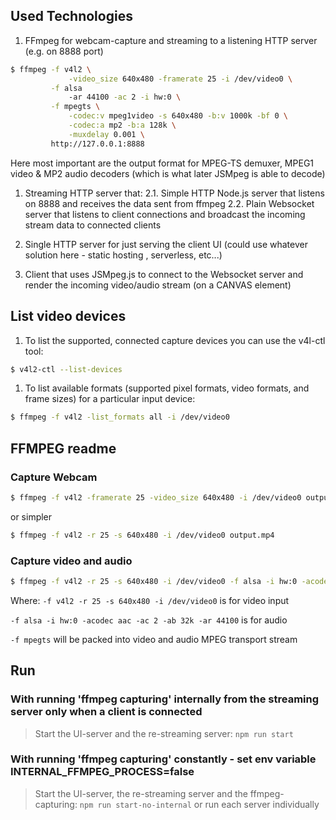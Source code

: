 ## Used Technologies

1. FFmpeg for webcam-capture and streaming to a listening HTTP server (e.g. on 8888 port)

```bash
$ ffmpeg -f v4l2 \
             -video_size 640x480 -framerate 25 -i /dev/video0 \
         -f alsa
             -ar 44100 -ac 2 -i hw:0 \
         -f mpegts \
             -codec:v mpeg1video -s 640x480 -b:v 1000k -bf 0 \
             -codec:a mp2 -b:a 128k \
             -muxdelay 0.001 \
         http://127.0.0.1:8888
```

Here most important are the output format for MPEG-TS demuxer, MPEG1 video & MP2 audio decoders 
 (which is what later JSMpeg is able to decode)

1. Streaming HTTP server that:
  2.1. Simple HTTP Node.js server that listens on 8888 and receives the data sent from ffmpeg
  2.2. Plain Websocket server that listens to client connections and broadcast the incoming stream data to connected clients

1. Single HTTP server for just serving the client UI (could use whatever solution here - static hosting , serverless, etc...)
1. Client that uses JSMpeg.js to connect to the Websocket server and render the incoming video/audio stream (on a CANVAS element)

## List video devices

1. To list the supported, connected capture devices you can use the v4l-ctl tool:

```bash
$ v4l2-ctl --list-devices
```

1. To list available formats (supported pixel formats, video formats, and frame sizes) for a particular input device:

```bash
$ ffmpeg -f v4l2 -list_formats all -i /dev/video0
```

## FFMPEG readme

### Capture Webcam

```bash
$ ffmpeg -f v4l2 -framerate 25 -video_size 640x480 -i /dev/video0 output.mkv
```

or simpler

```bash
$ ffmpeg -f v4l2 -r 25 -s 640x480 -i /dev/video0 output.mp4
```

### Capture video and audio

```bash
$ ffmpeg -f v4l2 -r 25 -s 640x480 -i /dev/video0 -f alsa -i hw:0 -acodec aac -ac 2 -ab 32k -ar 44100 -f mpegts output.mp4
```

Where: 
``` -f v4l2 -r 25 -s 640x480 -i /dev/video0 ``` is for video input

``` -f alsa -i hw:0 -acodec aac -ac 2 -ab 32k -ar 44100 ``` is for audio

``` -f mpegts ``` will be packed into video and audio MPEG transport stream

## Run

### With running 'ffmpeg capturing' internally from the streaming server only when a client is connected 

> Start the UI-server and the re-streaming server: ```npm run start```

### With running 'ffmpeg capturing' constantly - set env variable INTERNAL_FFMPEG_PROCESS=false

> Start the UI-server, the re-streaming server and the ffmpeg-capturing: ```npm run start-no-internal``` or run each server individually
